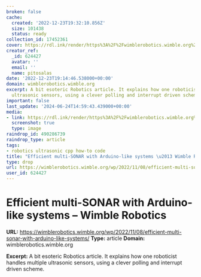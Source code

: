 ```yaml
---
broken: false
cache:
  created: '2022-12-23T19:32:10.856Z'
  size: 101438
  status: ready
collection_id: 17452361
cover: https://rdl.ink/render/https%3A%2F%2Fwimblerobotics.wimble.org%2Fwp%2F2022%2F11%2F08%2Fefficient-multi-sonar-with-arduino-like-systems%2F
creator_ref:
  _id: 624427
  avatar: ''
  email: ''
  name: pitosalas
date: '2022-12-23T19:14:46.538000+00:00'
domain: wimblerobotics.wimble.org
excerpt: A bit esoteric Robotics article. It explains how one roboticist handles multiple
  ultrasonic sensors, using a clever polling and interrupt driven scheme.
important: false
last_update: '2024-06-24T14:59:43.439000+00:00'
media:
- link: https://rdl.ink/render/https%3A%2F%2Fwimblerobotics.wimble.org%2Fwp%2F2022%2F11%2F08%2Fefficient-multi-sonar-with-arduino-like-systems%2F
  screenshot: true
  type: image
raindrop_id: 490286739
raindrop_type: article
tags:
- robotics ultrasonic cpp how-to code
title: "Efficient multi-SONAR with Arduino-like systems \u2013 Wimble Robotics"
type: drop
url: https://wimblerobotics.wimble.org/wp/2022/11/08/efficient-multi-sonar-with-arduino-like-systems/
user_id: 624427
---
```


# Efficient multi-SONAR with Arduino-like systems – Wimble Robotics

**URL:** https://wimblerobotics.wimble.org/wp/2022/11/08/efficient-multi-sonar-with-arduino-like-systems/
**Type:** article
**Domain:** wimblerobotics.wimble.org

**Excerpt:** A bit esoteric Robotics article. It explains how one roboticist handles multiple ultrasonic sensors, using a clever polling and interrupt driven scheme.
